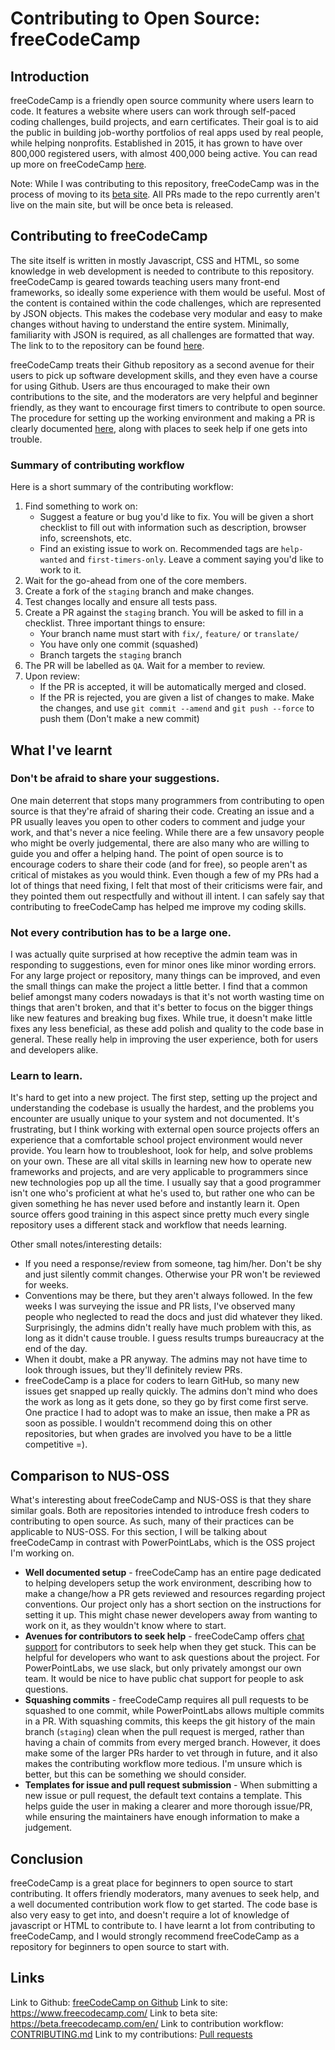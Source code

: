 # Contributing to Open Source: freeCodeCamp

## Introduction

freeCodeCamp is a friendly open source community where users learn to code. It features a website where users can work through self-paced coding challenges, build projects, and earn certificates. Their goal is to aid the public in building job-worthy portfolios of real apps used by real people, while helping nonprofits. Established in 2015, it has grown to have over 800,000 registered users, with almost 400,000 being active. You can read up more on freeCodeCamp [here](https://www.freecodecamp.com/about/).

Note: While I was contributing to this repository, freeCodeCamp was in the process of moving to its [beta site](https://beta.freecodecamp.com/en/map). All PRs made to the repo currently aren't live on the main site, but will be once beta is released.

## Contributing to freeCodeCamp

The site itself is written in mostly Javascript, CSS and HTML, so some knowledge in web development is needed to contribute to this repository. freeCodeCamp is geared towards teaching users many front-end frameworks, so ideally some experience with them would be useful. Most of the content is contained within the code challenges, which are represented by JSON objects. This makes the codebase very modular and easy to make changes without having to understand the entire system. Minimally, familiarity with JSON is required, as all challenges are formatted that way. The link to to the repository can be found [here](https://github.com/freeCodeCamp/freeCodeCamp).

freeCodeCamp treats their Github repository as a second avenue for their users to pick up software development skills, and they even have a course for using Github. Users are thus encouraged to make their own contributions to the site, and the moderators are very helpful and beginner friendly, as they want to encourage first timers to contribute to open source. The procedure for setting up the working environment and making a PR is clearly documented [here](https://github.com/freeCodeCamp/freeCodeCamp/blob/staging/CONTRIBUTING.md), along with places to seek help if one gets into trouble.

### Summary of contributing workflow

Here is a short summary of the contributing workflow:

1. Find something to work on:
    * Suggest a feature or bug you'd like to fix. You will be given a short checklist to fill out with information such as description, browser info, screenshots, etc.
    * Find an existing issue to work on. Recommended tags are `help-wanted` and `first-timers-only`. Leave a comment saying you'd like to work to it.
1. Wait for the go-ahead from one of the core members.
1. Create a fork of the `staging` branch and make changes.
1. Test changes locally and ensure all tests pass.
1. Create a PR against the `staging` branch. You will be asked to fill in a checklist. Three important things to ensure:
    * Your branch name must start with `fix/`, `feature/` or `translate/`
    * You have only one commit (squashed)
    * Branch targets the `staging` branch
1. The PR will be labelled as `QA`. Wait for a member to review.
1. Upon review:
    * If the PR is accepted, it will be automatically merged and closed.
    * If the PR is rejected, you are given a list of changes to make. Make the changes, and use `git commit --amend` and `git push --force` to push them (Don't make a new commit)

## What I've learnt

### Don't be afraid to share your suggestions.

One main deterrent that stops many programmers from contributing to open source is that they're afraid of sharing their code. Creating an issue and a PR usually leaves you open to other coders to comment and judge your work, and that's never a nice feeling. While there are a few unsavory people who might be overly judgemental, there are also many who are willing to guide you and offer a helping hand. The point of open source is to encourage coders to share their code (and for free), so people aren't as critical of mistakes as you would think. Even though a few of my PRs had a lot of things that need fixing, I felt that most of their criticisms were fair, and they pointed them out respectfully and without ill intent. I can safely say that contributing to freeCodeCamp has helped me improve my coding skills.

### Not every contribution has to be a large one.

I was actually quite surprised at how receptive the admin team was in responding to suggestions, even for minor ones like minor wording errors. For any large project or repository, many things can be improved, and even the small things can make the project a little better. I find that a common belief amongst many coders nowadays is that it's not worth wasting time on things that aren't broken, and that it's better to focus on the bigger things like new features and breaking bug fixes. While true, it doesn't make little fixes any less beneficial, as these add polish and quality to the code base in general. These really help in improving the user experience, both for users and developers alike.

### Learn to learn.

It's hard to get into a new project. The first step, setting up the project and understanding the codebase is usually the hardest, and the problems you encounter are usually unique to your system and not documented. It's frustrating, but I think working with external open source projects offers an experience that a comfortable school project environment would never provide. You learn how to troubleshoot, look for help, and solve problems on your own. These are all vital skills in learning new how to operate new frameworks and projects, and are very applicable to programmers since new technologies pop up all the time. I usually say that a good programmer isn't one who's proficient at what he's used to, but rather one who can be given something he has never used before and instantly learn it. Open source offers good training in this aspect since pretty much every single repository uses a different stack and workflow that needs learning.

Other small notes/interesting details:
* If you need a response/review from someone, tag him/her. Don't be shy and just silently commit changes. Otherwise your PR won't be reviewed for weeks.
* Conventions may be there, but they aren't always followed. In the few weeks I was surveying the issue and PR lists, I've observed many people who neglected to read the docs and just did whatever they liked. Surprisingly, the admins didn't really have much problem with this, as long as it didn't cause trouble. I guess results trumps bureaucracy at the end of the day.
* When it doubt, make a PR anyway. The admins may not have time to look through issues, but they'll definitely review PRs.
* freeCodeCamp is a place for coders to learn GitHub, so many new issues get snapped up really quickly. The admins don't mind who does the work as long as it gets done, so they go by first come first serve. One practice I had to adopt was to make an issue, then make a PR as soon as possible. I wouldn't recommend doing this on other repositories, but when grades are involved you have to be a little competitive =).
    
## Comparison to NUS-OSS

What's interesting about freeCodeCamp and NUS-OSS is that they share similar goals. Both are repositories intended to introduce fresh coders to contributing to open source. As such, many of their practices can be applicable to NUS-OSS. For this section, I will be talking about freeCodeCamp in contrast with PowerPointLabs, which is the OSS project I'm working on.

* **Well documented setup** - freeCodeCamp has an entire page dedicated to helping developers setup the work environment, describing how to make a change/how a PR gets reviewed and resources regarding project conventions. Our project only has a short section on the instructions for setting it up. This might chase newer developers away from wanting to work on it, as they wouldn't know where to start.
* **Avenues for contributors to seek help** - freeCodeCamp offers [chat support](https://gitter.im/FreeCodeCamp/Contributors) for contributors to seek help when they get stuck. This can be helpful for developers who want to ask questions about the project. For PowerPointLabs, we use slack, but only privately amongst our own team. It would be nice to have public chat support for people to ask questions.
* **Squashing commits** - freeCodeCamp requires all pull requests to be squashed to one commit, while PowerPointLabs allows multiple commits in a PR. With squashing commits, this keeps the git history of the main branch (`staging`) clean when the pull request is merged, rather than having a chain of commits from every merged branch. However, it does make some of the larger PRs harder to vet through in future, and it also makes the contributing workflow more tedious. I'm unsure which is better, but this can be something we should consider.
* **Templates for issue and pull request submission** - When submitting a new issue or pull request, the default text contains a template. This helps guide the user in making a clearer and more thorough issue/PR, while ensuring the maintainers have enough information to make a judgement.

## Conclusion

freeCodeCamp is a great place for beginners to open source to start contributing. It offers friendly moderators, many avenues to seek help, and a well documented contribution work flow to get started. The code base is also very easy to get into, and doesn't require a lot of knowledge of javascript or HTML to contribute to. I have learnt a lot from contributing to freeCodeCamp, and I would strongly recommend freeCodeCamp as a repository for beginners to open source to start with.

## Links

Link to Github: [freeCodeCamp on Github](https://github.com/freeCodeCamp/freeCodeCamp)
Link to site: https://www.freecodecamp.com/
Link to beta site: https://beta.freecodecamp.com/en/
Link to contribution workflow: [CONTRIBUTING.md](https://github.com/freeCodeCamp/freeCodeCamp/blob/staging/CONTRIBUTING.md)
Link to my contributions: [Pull requests](https://github.com/freeCodeCamp/freeCodeCamp/pulls?utf8=%E2%9C%93&q=is%3Apr%20author%3Ajamos-tay%20)

